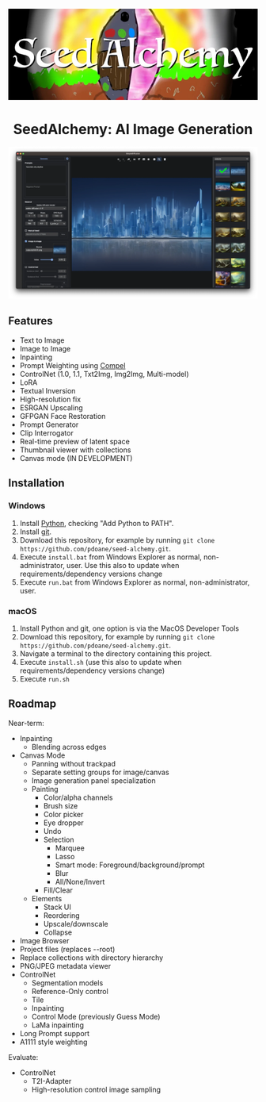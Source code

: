 <div align="center">

![Logo](docs/logo.webp)

# SeedAlchemy: AI Image Generation

![Screenshot](docs/screenshot.webp)

</div>

## Features

- Text to Image
- Image to Image
- Inpainting
- Prompt Weighting using [Compel](https://github.com/damian0815/compel/blob/main/Reference.md)
- ControlNet (1.0, 1.1, Txt2Img, Img2Img, Multi-model)
- LoRA
- Textual Inversion
- High-resolution fix
- ESRGAN Upscaling
- GFPGAN Face Restoration
- Prompt Generator
- Clip Interrogator
- Real-time preview of latent space
- Thumbnail viewer with collections
- Canvas mode (IN DEVELOPMENT)

## Installation

### Windows

1. Install [Python](https://www.python.org/downloads/windows/), checking "Add Python to PATH".
2. Install [git](https://git-scm.com/download/win).
3. Download this repository, for example by running `git clone https://github.com/pdoane/seed-alchemy.git`.
4. Execute `install.bat` from Windows Explorer as normal, non-administrator, user.
   Use this also to update when requirements/dependency versions change
5. Execute `run.bat` from Windows Explorer as normal, non-administrator, user.

### macOS

1. Install Python and git, one option is via the MacOS Developer Tools
2. Download this repository, for example by running `git clone https://github.com/pdoane/seed-alchemy.git`.
3. Navigate a terminal to the directory containing this project.
4. Execute `install.sh` (use this also to update when requirements/dependency versions change)
5. Execute `run.sh`

## Roadmap

Near-term:
- Inpainting
  - Blending across edges
- Canvas Mode
  - Panning without trackpad
  - Separate setting groups for image/canvas
  - Image generation panel specialization
  - Painting
    - Color/alpha channels
    - Brush size
    - Color picker
    - Eye dropper
    - Undo
    - Selection
      - Marquee
      - Lasso
      - Smart mode: Foreground/background/prompt
      - Blur
      - All/None/Invert
    - Fill/Clear
  - Elements
    - Stack UI
    - Reordering
    - Upscale/downscale
    - Collapse
- Image Browser
- Project files (replaces --root)
- Replace collections with directory hierarchy
- PNG/JPEG metadata viewer
- ControlNet
  - Segmentation models
  - Reference-Only control
  - Tile
  - Inpainting
  - Control Mode (previously Guess Mode)
  - LaMa inpainting
- Long Prompt support
- A1111 style weighting 

Evaluate:
- ControlNet
  - T2I-Adapter
  - High-resolution control image sampling
